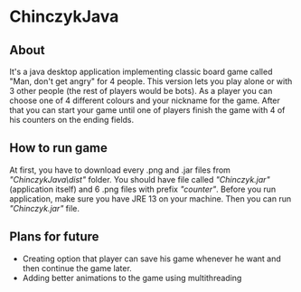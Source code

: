 # ChinczykJava
## About

It's a java desktop application implementing classic board game called "Man, don't get angry" for 4 people. This version lets you play alone or with 3 other people (the rest of players would be bots). 
As a player you can choose one of 4 different colours and your nickname for the game. After that you can start your game until one of players finish the game with 4 of his counters on the ending fields. 

## How to run game

At first, you have to download every .png and .jar files from *"ChinczykJava\dist"* folder. You should have file called *"Chinczyk.jar"* (application itself) and 6 .png files with prefix *"counter"*. 
Before you run application, make sure you have JRE 13 on your machine. Then you can run *"Chinczyk.jar"* file. 

## Plans for future
* Creating option that player can save his game whenever he want and then continue the game later.
* Adding better animations to the game using multithreading
